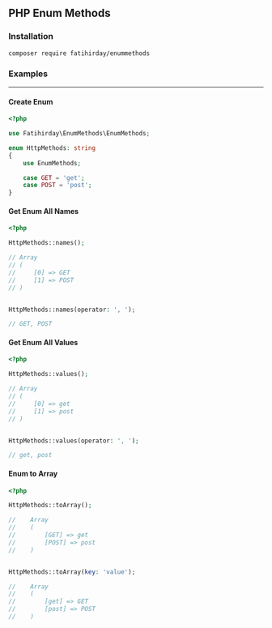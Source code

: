 ## PHP Enum Methods


### Installation
```
composer require fatihirday/enummethods
``` 

### Examples
----

#### Create Enum
```php
<?php

use Fatihirday\EnumMethods\EnumMethods;

enum HttpMethods: string
{
    use EnumMethods;

    case GET = 'get';
    case POST = 'post';
}
```

#### Get Enum All Names
```php
<?php

HttpMethods::names();

// Array
// (
//     [0] => GET
//     [1] => POST
// )


HttpMethods::names(operator: ', ');

// GET, POST

```

#### Get Enum All Values
```php
<?php

HttpMethods::values();

// Array
// (
//     [0] => get
//     [1] => post
// )


HttpMethods::values(operator: ', ');

// get, post

```


#### Enum to Array
```php
<?php

HttpMethods::toArray();

//    Array
//    (
//        [GET] => get
//        [POST] => post
//    )


HttpMethods::toArray(key: 'value');

//    Array
//    (
//        [get] => GET
//        [post] => POST
//    )

```
